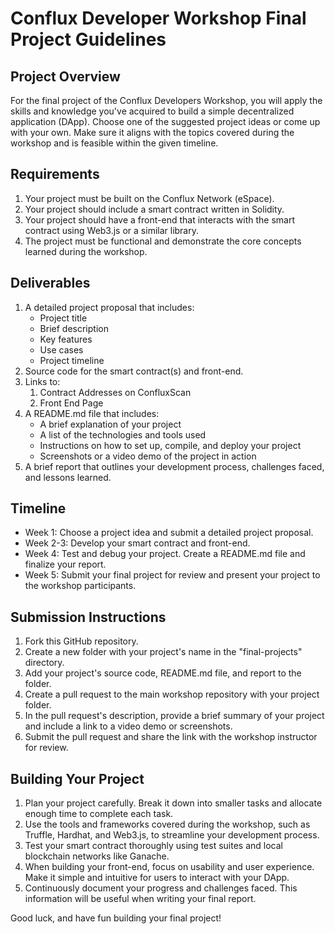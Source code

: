 # **Conflux Developer Workshop Final Project Guidelines**

## **Project Overview**

For the final project of the Conflux Developers Workshop, you will apply the skills and knowledge you've acquired to build a simple decentralized application (DApp). Choose one of the suggested project ideas or come up with your own. Make sure it aligns with the topics covered during the workshop and is feasible within the given timeline.

## **Requirements**

1. Your project must be built on the Conflux Network (eSpace).
2. Your project should include a smart contract written in Solidity.
3. Your project should have a front-end that interacts with the smart contract using Web3.js or a similar library.
4. The project must be functional and demonstrate the core concepts learned during the workshop.

## **Deliverables**

1. A detailed project proposal that includes:
    - Project title
    - Brief description
    - Key features
    - Use cases
    - Project timeline
2. Source code for the smart contract(s) and front-end.
3. Links to:
    1. Contract Addresses on ConfluxScan
    2. Front End Page
4. A README.md file that includes:
    - A brief explanation of your project
    - A list of the technologies and tools used
    - Instructions on how to set up, compile, and deploy your project
    - Screenshots or a video demo of the project in action
5. A brief report that outlines your development process, challenges faced, and lessons learned.

## **Timeline**

- Week 1: Choose a project idea and submit a detailed project proposal.
- Week 2-3: Develop your smart contract and front-end.
- Week 4: Test and debug your project. Create a README.md file and finalize your report.
- Week 5: Submit your final project for review and present your project to the workshop participants.

## **Submission Instructions**

1. Fork this GitHub repository.
2. Create a new folder with your project's name in the "final-projects" directory.
3. Add your project's source code, README.md file, and report to the folder.
4. Create a pull request to the main workshop repository with your project folder.
5. In the pull request's description, provide a brief summary of your project and include a link to a video demo or screenshots.
6. Submit the pull request and share the link with the workshop instructor for review.

## **Building Your Project**

1. Plan your project carefully. Break it down into smaller tasks and allocate enough time to complete each task.
2. Use the tools and frameworks covered during the workshop, such as Truffle, Hardhat, and Web3.js, to streamline your development process.
3. Test your smart contract thoroughly using test suites and local blockchain networks like Ganache.
4. When building your front-end, focus on usability and user experience. Make it simple and intuitive for users to interact with your DApp.
5. Continuously document your progress and challenges faced. This information will be useful when writing your final report.

Good luck, and have fun building your final project!
